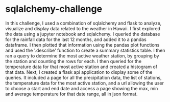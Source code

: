 # sqlalchemy-challenge

In this challenge, I used a combination of sqlalchemy and flask to analyze, visualize and display data related to the weather in Hawaii. 
I first explored the data using a jupyter notebook and sqlalchemy. I queried the database for the rainfall data for the last 12 months, and added it to a pandas dataframe. I then plotted that information using the pandas plot functions and used the '.describe' function to create a summary statistics table. I then ran a query to determine the most active weather station, by grouping by the station and counting the rows for each. I then queried for the temperature data for that most active station and created a histogram of that data. 
Next, I created a flask api application to display some of the queries. It included a page for all the precipitation data, the list of stations, the temperature data for the most active station, and a url allowing the user to choose a start and end date and access a page showing the max, min and average temperature for that date range, all in json format.

